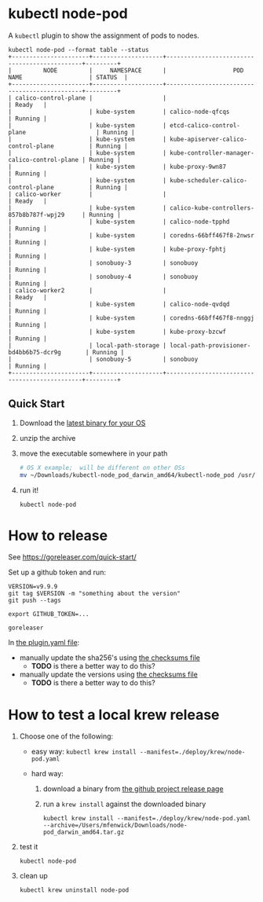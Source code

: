 # kubectl node-pod

A `kubectl` plugin to show the assignment of pods to nodes.

```
kubectl node-pod --format table --status
+----------------------+--------------------+----------------------------------------------+---------+
|         NODE         |     NAMESPACE      |                   POD NAME                   | STATUS  |
+----------------------+--------------------+----------------------------------------------+---------+
| calico-control-plane |                    |                                              | Ready   |
|                      | kube-system        | calico-node-qfcqs                            | Running |
|                      | kube-system        | etcd-calico-control-plane                    | Running |
|                      | kube-system        | kube-apiserver-calico-control-plane          | Running |
|                      | kube-system        | kube-controller-manager-calico-control-plane | Running |
|                      | kube-system        | kube-proxy-9wn87                             | Running |
|                      | kube-system        | kube-scheduler-calico-control-plane          | Running |
| calico-worker        |                    |                                              | Ready   |
|                      | kube-system        | calico-kube-controllers-857b8b787f-wpj29     | Running |
|                      | kube-system        | calico-node-tpphd                            | Running |
|                      | kube-system        | coredns-66bff467f8-2nwsr                     | Running |
|                      | kube-system        | kube-proxy-fphtj                             | Running |
|                      | sonobuoy-3         | sonobuoy                                     | Running |
|                      | sonobuoy-4         | sonobuoy                                     | Running |
| calico-worker2       |                    |                                              | Ready   |
|                      | kube-system        | calico-node-qvdqd                            | Running |
|                      | kube-system        | coredns-66bff467f8-nnggj                     | Running |
|                      | kube-system        | kube-proxy-bzcwf                             | Running |
|                      | local-path-storage | local-path-provisioner-bd4bb6b75-dcr9g       | Running |
|                      | sonobuoy-5         | sonobuoy                                     | Running |
+----------------------+--------------------+----------------------------------------------+---------+
```

## Quick Start

1. Download the [latest binary for your OS](https://github.com/mattfenwick/krew-node-pod/releases)

2. unzip the archive

3. move the executable somewhere in your path

    ```bash
    # OS X example;  will be different on other OSs
    mv ~/Downloads/kubectl-node_pod_darwin_amd64/kubectl-node_pod /usr/local/bin
    ```

4. run it!

    ```
    kubectl node-pod
    ```

# How to release

See https://goreleaser.com/quick-start/

Set up a github token and run:

```
VERSION=v9.9.9
git tag $VERSION -m "something about the version"
git push --tags

export GITHUB_TOKEN=...

goreleaser
```

In [the plugin.yaml file](./deploy/krew/plugin.yaml):
 - manually update the sha256's using [the checksums file](https://github.com/mattfenwick/krew-node-pod/releases/download/v0.1.0/node-pod_0.0.3_checksums.txt)
   - **TODO** is there a better way to do this?
 - manually update the versions using [the checksums file](https://github.com/mattfenwick/krew-node-pod/releases/download/v0.1.0/node-pod_0.0.3_checksums.txt)
   - **TODO** is there a better way to do this?

# How to test a local krew release

1. Choose one of the following:

     - easy way: `kubectl krew install --manifest=./deploy/krew/node-pod.yaml`

     - hard way:
        1. download a binary from [the github project release page](https://github.com/mattfenwick/krew-node-pod/releases/tag/v0.1.0)

        2. run a `krew install` against the downloaded binary

            ```
            kubectl krew install --manifest=./deploy/krew/node-pod.yaml --archive=/Users/mfenwick/Downloads/node-pod_darwin_amd64.tar.gz
            ```

2. test it

    ```
    kubectl node-pod
    ```

3. clean up

    ```
    kubectl krew uninstall node-pod
    ```
